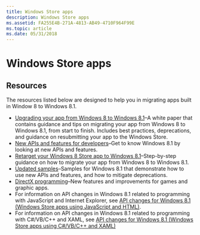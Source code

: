 ```yaml
---
title: Windows Store apps
description: Windows Store apps
ms.assetid: FA255E4B-271A-4813-AB49-4710F964F99E
ms.topic: article
ms.date: 05/31/2018
---
```


# Windows Store apps

## Resources

The resources listed below are designed to help you in migrating apps built in Window 8 to Windows 8.1.

-   [Upgrading your app from Windows 8 to Windows 8.1](https://msdn.microsoft.com/library/windows/apps/dn376326.aspx)–A white paper that contains guidance and tips on migrating your app from Windows 8 to Windows 8.1, from start to finish. Includes best practices, deprecations, and guidance on resubmitting your app to the Windows Store.
-   [New APIs and features for developers](https://msdn.microsoft.com/library/windows/apps/dn751496.aspx)–Get to know Windows 8.1 by looking at new APIs and features.
-   [Retarget your Windows 8 Store app to Windows 8.1](https://msdn.microsoft.com/library/dn263114.aspx)–Step-by-step guidance on how to migrate your app from Windows 8 to Windows 8.1.
-   [Updated samples](https://code.msdn.microsoft.com/windowsapps)–Samples for Windows 8.1 that demonstrate how to use new APIs and features, and how to mitigate deprecations.
-   [DirectX programming](https://msdn.microsoft.com/library/windows/apps/bg182880.aspx)–New features and improvements for games and graphic apps.
-   For information on API changes in Windows 8.1 related to programming with JavaScript and Internet Explorer, see [API changes for Windows 8.1 (Windows Store apps using JavaScript and HTML)](https://msdn.microsoft.com/library/dn263112.aspx).
-   For information on API changes in Windows 8.1 related to programming with C#/VB/C++ and XAML, see [API changes for Windows 8.1 (Windows Store apps using C#/VB/C++ and XAML)](https://msdn.microsoft.com/library/dn263110.aspx)

 

 




